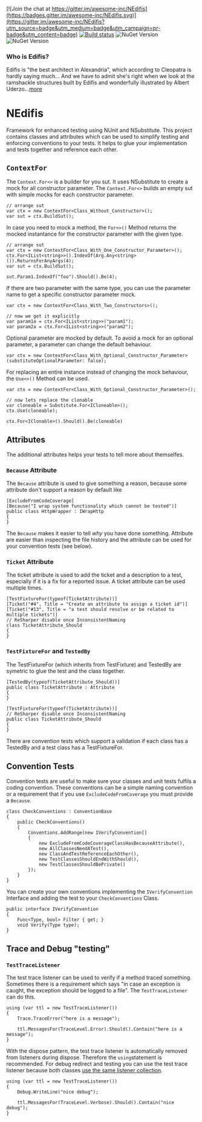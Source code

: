 [![Join the chat at https://gitter.im/awesome-inc/NEdifis](https://badges.gitter.im/awesome-inc/NEdifis.svg)](https://gitter.im/awesome-inc/NEdifis?utm_source=badge&utm_medium=badge&utm_campaign=pr-badge&utm_content=badge)
[![Build status](https://ci.appveyor.com/api/projects/status/tghwql6ktsc9enqw?svg=true)](https://ci.appveyor.com/project/awesome-inc-build/nedifis) ![NuGet Version](https://img.shields.io/nuget/v/NEdifis.svg?style=flat-square) ![NuGet Version](https://img.shields.io/nuget/dt/NEdifis.svg?style=flat-square)

### Who is Edifis?

Edifis is "the best architect in Alexandria", which according to Cleopatra is hardly saying much... And we have to 
admit she's right when we look at the ramshackle structures built by Edifis and wonderfully illustrated 
by Albert Uderzo...[more](http://www.asterix.com/the-a-to-z-of-asterix/characters/edifis.html "Edifis")

# NEdifis

Framework for enhanced testing using NUnit and NSubstitute. This project contains classes and 
attributes which can be used to simplify testing and enforcing conventions to your tests. It 
helps to glue your implementation and tests together and reference each other.

## `ContextFor`
 
The `Context.For<>` is a builder for you sut. It uses NSubstitute to create a mock for all constructor parameter. The `Context.For<>` builds an empty sut with simple mocks for each constructor parameter.

    // arrange sut
	var ctx = new ContextFor<Class_Without_Constructor>();
	var sut = ctx.BuildSut();

In case you need to mock a method, the `For<>()` Method returns the mocked instantance for the constructor parameter with the given type.

    // arrange sut
    var ctx = new ContextFor<Class_With_One_Constructor_Parameter>();
    ctx.For<IList<string>>().IndexOf(Arg.Any<string>()).ReturnsForAnyArgs(4);
    var sut = ctx.BuildSut();

    sut.Param1.IndexOf("foo").Should().Be(4);

If there are two parameter with the same type, you can use the parameter name to get a specific constructor parameter mock.

	var ctx = new ContextFor<Class_With_Two_Constructors>();
	
	// now we get it explicitly
	var param1a = ctx.For<IList<string>>("param1");
	var param2a = ctx.For<IList<string>>("param2");
	
Optional parameter are mocked by default. To avoid a mock for an optional parameter, a parameter can change the default behaviour.

	var ctx = new ContextFor<Class_With_Optional_Constructor_Parameter>(substituteOptionalParameter: false);
	
For replacing an entire instance instead of changing the mock behaviour, the `Use<>()` Method can be used.

    var ctx = new ContextFor<Class_With_Optional_Constructor_Parameter>();

    // now lets replace the clonable
    var cloneable = Substitute.For<ICloneable>();
    ctx.Use(cloneable);

	ctx.For<IClonable>().Should().Be(cloneable)


## Attributes

The additional attributes helps your tests to tell more about themselfes.

### `Because` Attribute

The `Because` attribute is used to give something a reason, because some attribute don't support
a reason by default like

	[ExcludeFromCodeCoverage]
    [Because("I wrap system functionality which cannot be tested")]
	public class HttpWrapper : IWrapHttp
	{
	}

The `Because` makes it easier to tell _why_ you have done something. Attribute are easier than 
inspecting the file history and the attribute can be used for your convention tests (see below).


### `Ticket` Attribute

The ticket attribute is used to add the ticket and a description to a test, especially
if it is a fix for a reported issue. A ticket attribute can be used multiple times.

    [TestFixtureFor(typeof(TicketAttribute))]
    [Ticket("#4", Title = "Create an attribute to assign a ticket id")]
    [Ticket("#13", Title = "a test should resolve or be related to multiple tickets")]
    // ReSharper disable once InconsistentNaming
    class TicketAttribute_Should
    {
    }

### `TestFixtureFor` and `TestedBy`

The TestFixtureFor (which inherits from TestFixture) and TestedBy are symetric to glue the test and 
the class together.

    [TestedBy(typeof(TicketAttribute_Should))]
    public class TicketAttribute : Attribute
    {
	}

	[TestFixtureFor(typeof(TicketAttribute))]
    // ReSharper disable once InconsistentNaming
    public class TicketAttribute_Should
    {
	}

There are convention tests which support a validation if each class has a TestedBy and a test class
has a TestFixtureFor.

## Convention Tests

Convention tests are useful to make sure your classes and unit tests fulfils a coding convention. 
These conventions can be a simple naming convention or a requirement that if you use `ExcludeCodeFromCoverage` you must provide a `Because`.

    class CheckConventions : ConventionBase
    {
        public CheckConventions()
        {
            Conventions.AddRange(new IVerifyConvention[]
            {
                new ExcludeFromCodeCoverageClassHasBecauseAttribute(),
                new AllClassesNeedATest(),
                new ClassAndTestReferenceEachOther(),
                new TestClassesShouldEndWithShould(),
                new TestClassesShouldBePrivate()
            });
        }
    }

You can create your own conventions implementing the `IVerifyConvention` Interface and adding the test to your `CheckConventions` Class.

    public interface IVerifyConvention
    {
        Func<Type, bool> Filter { get; } 
        void Verify(Type type);
    }


## Trace and Debug "testing"

### `TestTraceListener`

The test trace listener can be used to verify if a method traced something. Sometimes there is a requirement which 
says "in case an exception is caught, the exception should be logged to a file". The `TestTraceListener` can do this.

	using (var ttl = new TestTraceListener())
	{
		Trace.TraceError("here is a message");

		ttl.MessagesFor(TraceLevel.Error).Should().Contain("here is a message");
	}

With the dispose pattern, the test trace listener is automatically removed from listeners during dispose. Therefore
the `using`statement is recommended. For debug redirect and testing you can use the test trace listener because both
classes [use the same listener collection]("https://msdn.microsoft.com/en-us/library/system.diagnostics.debug.listeners(v=vs.110).aspx").

	using (var ttl = new TestTraceListener())
	{
		Debug.WriteLine("nice debug");

		ttl.MessagesFor(TraceLevel.Verbose).Should().Contain("nice debug");
	}




